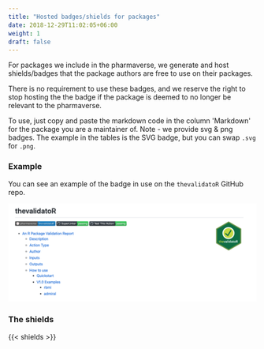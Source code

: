 ```yaml
---
title: "Hosted badges/shields for packages"
date: 2018-12-29T11:02:05+06:00
weight: 1
draft: false
---
```


For packages we include in the pharmaverse, we generate and host shields/badges
that the package authors are free to use on their packages. 

There is no requirement to use these badges, and we reserve the right to 
stop hosting the the badge if the package is deemed to no longer be 
relevant to the pharmaverse.

To use, just copy and paste the markdown code in the column 'Markdown' for the
package you are a maintainer of. Note - we provide svg & png badges. The 
example in the tables is the SVG badge, but you can swap `.svg` for `.png`.

### Example

You can see an example of the badge in use on the `thevalidatoR` GitHub repo.

![thevalidator](example.png)

### The shields

{{< shields >}}
